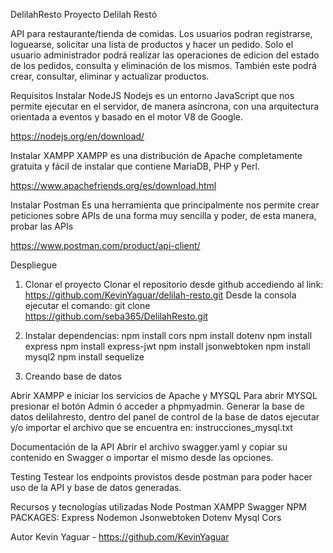 DelilahResto
Proyecto Delilah Restó

API para restaurante/tienda de comidas. Los usuarios podran registrarse, loguearse, solicitar una lista de productos y hacer un pedido. Solo el usuario administrador podrá realizar las operaciones de edicion del estado de los pedidos, consulta y eliminación de los mismos. También este podrá crear, consultar, eliminar y actualizar productos.

Requisitos
Instalar NodeJS
Nodejs es un entorno JavaScript que nos permite ejecutar en el servidor, de manera asíncrona, con una arquitectura orientada a eventos y basado en el motor V8 de Google.

https://nodejs.org/en/download/

Instalar XAMPP
XAMPP es una distribución de Apache completamente gratuita y fácil de instalar que contiene MariaDB, PHP y Perl.

https://www.apachefriends.org/es/download.html

Instalar Postman
Es una herramienta que principalmente nos permite crear peticiones sobre APIs de una forma muy sencilla y poder, de esta manera, probar las APIs

https://www.postman.com/product/api-client/

Despliegue
1) Clonar el proyecto
    Clonar el repositorio desde github accediendo al link: https://github.com/KevinYaguar/delilah-resto.git
    Desde la consola ejecutar el comando:
    git clone https://github.com/seba365/DelilahResto.git

2) Instalar dependencias:
npm install cors
npm install dotenv
npm install express
npm install express-jwt
npm install jsonwebtoken
npm install mysql2
npm install sequelize

3) Creando base de datos

Abrir XAMPP e iniciar los servicios de Apache y MYSQL
Para abrir MYSQL presionar el botón Admin ó acceder a phpmyadmin.
Generar la base de datos delilahresto, dentro del panel de control de la base de datos ejecutar y/o importar el archivo que se encuentra en: instrucciones_mysql.txt

Documentación de la API
Abrir el archivo swagger.yaml y copiar su contenido en Swagger o importar el mismo desde las opciones.

Testing
Testear los endpoints provistos desde postman para poder hacer uso de la API y base de datos generadas.

Recursos y tecnologías utilizadas
Node
Postman
XAMPP
Swagger
NPM PACKAGES:
Express
Nodemon
Jsonwebtoken
Dotenv
Mysql
Cors

Autor
Kevin Yaguar -  https://github.com/KevinYaguar